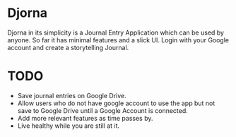 Djorna
=======

Djorna in its simplicity is a Journal Entry Application which can be used by anyone. So far it has minimal features and a slick UI. Login with your Google account and create a storytelling Journal.

TODO
=====
- Save journal entries on Google Drive.
- Allow users who do not have google account to use the app but not save to Google Drive until a Google Account is connected.
- Add more relevant features as time passes by.
- Live healthy while you are still at it.
